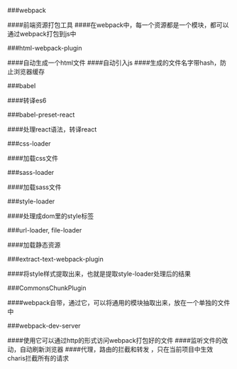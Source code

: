###webpack

####前端资源打包工具
####在webpack中，每一个资源都是一个模块，都可以通过webpack打包到js中


###html-webpack-plugin

####自动生成一个html文件
####自动引入js
####生成的文件名字带hash，防止浏览器缓存


###babel

####转译es6


###babel-preset-react

####处理react语法，转译react


###css-loader

####加载css文件


###sass-loader

####加载sass文件


###style-loader

####处理成dom里的style标签


###url-loader, file-loader

####加载静态资源


###extract-text-webpack-plugin

####将style样式提取出来，也就是提取style-loader处理后的结果


###CommonsChunkPlugin

####webpack自带，通过它，可以将通用的模块抽取出来，放在一个单独的文件中


###webpack-dev-server

####使用它可以通过http的形式访问webpack打包好的文件
####监听文件的改动，自动刷新浏览器
####代理，路由的拦截和转发 ，只在当前项目中生效  charis拦截所有的请求